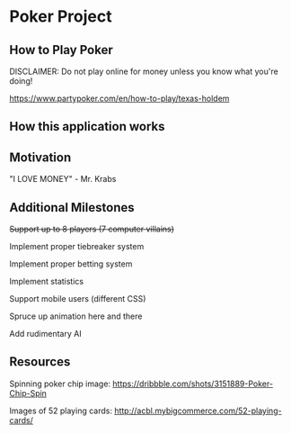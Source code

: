 # Poker Project

## How to Play Poker
DISCLAIMER: Do not play online for money unless you know what you're doing!

https://www.partypoker.com/en/how-to-play/texas-holdem

## How this application works

## Motivation
"I LOVE MONEY" - Mr. Krabs

## Additional Milestones
~~Support up to 8 players (7 computer villains)~~

Implement proper tiebreaker system

Implement proper betting system

Implement statistics

Support mobile users (different CSS)

Spruce up animation here and there

Add rudimentary AI

## Resources
Spinning poker chip image: https://dribbble.com/shots/3151889-Poker-Chip-Spin

Images of 52 playing cards: http://acbl.mybigcommerce.com/52-playing-cards/
